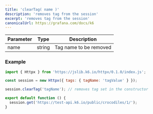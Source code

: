 ```yaml
---
title: 'clearTag( name )'
description: 'removes tag from the session'
excerpt: 'removes tag from the session'
canonicalUrl: https://grafana.com/docs/k6
---
```



| Parameter  | Type      | Description              |
|------------|-----------|--------------------------|
| name       | string    | Tag name to be removed   |


### Example

<CodeGroup labels={[]}>

```javascript
import { Httpx } from 'https://jslib.k6.io/httpx/0.1.0/index.js';

const session = new Httpx({ tags: { tagName: 'tagValue' } });

session.clearTag('tagName'); // removes tag set in the constructor

export default function () {
  session.get('https://test-api.k6.io/public/crocodiles/1/');
}
```

</CodeGroup>